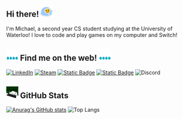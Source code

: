 ## Hi there! <img src="https://github.com/Derzz/Derzz/blob/main/Socials/comfywave_quality.gif" width="32" height="32"/>


I'm Michael, a second year CS student studying at the University of Waterloo! I love to code and play games on my computer and Switch!


## <img align="bottom" src="https://github.com/Derzz/Derzz/blob/main/Socials/internet.gif" width="32" height="32"/> Find me on the web! <img src="https://github.com/Derzz/Derzz/blob/main/Socials/internet.gif" width="32" height="32" align="bottom"/>

<a href="https://www.linkedin.com/in/michael-xie1/" target="_blank">![LinkedIn](https://img.shields.io/badge/Michael%20Xie-%20%230A66C2?style=for-the-badge&logo=LinkedIn)</a>
<a href="https://steamcommunity.com/profiles/76561198876518313" target="_blank">![Steam](https://img.shields.io/badge/Derz-%20%23000000?style=for-the-badge&logo=Steam)</a>
<a href="https://www.instagram.com/derzpie/" target="blank">![Static Badge](https://img.shields.io/badge/DerzPie-%20%23E4405F?style=for-the-badge&logo=Instagram&logoColor=white)</a>
<a href="mailto:michaelx.10@hotmail.com" target="blank">![Static Badge](https://img.shields.io/badge/email-%2317a3ff?style=for-the-badge&logo=microsoftoutlook)</a>
![Discord](https://img.shields.io/badge/derzpie-%235865F2?style=for-the-badge&logo=discord&logoColor=white)

## <img align="bottom" src="https://github.com/Derzz/Derzz/blob/main/Socials/coding.gif" width="32" height="32"/> GitHub Stats
[![Anurag's GitHub stats](https://github-readme-stats.vercel.app/api?username=derzz&show_icons=true&theme=tokyonight&hide_rank=true)](https://github.com/anuraghazra/github-readme-stats)
![Top Langs](https://github-readme-stats.vercel.app/api/top-langs/?username=derzz&layout=compact&theme=tokyonight)

